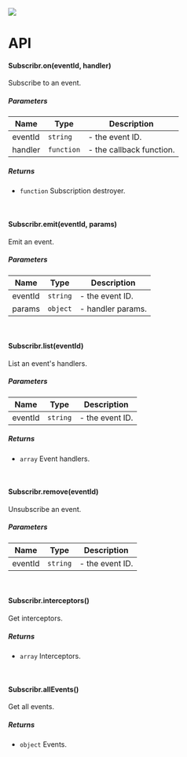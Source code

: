 [![](https://img.shields.io/npm/v/subscribr.svg)](https://www.npmjs.com/package/subscribr)

# API

#### Subscribr.on(eventId, handler) 

Subscribe to an event.

##### Parameters

| Name | Type | Description |
| ---- | ---- | ----------- |
| eventId | `string`  | - the event ID. |
| handler | `function`  | - the callback function. |

##### Returns

- `function`  Subscription destroyer.
<br>

#### Subscribr.emit(eventId, params) 

Emit an event.

##### Parameters

| Name | Type | Description |
| ---- | ---- | ----------- |
| eventId | `string`  | - the event ID. |
| params | `object`  | - handler params. |
<br>

#### Subscribr.list(eventId) 

List an event's handlers.

##### Parameters

| Name | Type | Description |
| ---- | ---- | ----------- |
| eventId | `string`  | - the event ID. |

##### Returns

- `array`  Event handlers.
<br>

#### Subscribr.remove(eventId) 

Unsubscribe an event.

##### Parameters

| Name | Type | Description |
| ---- | ---- | ----------- |
| eventId | `string`  | - the event ID. |
<br>

#### Subscribr.interceptors() 

Get interceptors.

##### Returns

- `array`  Interceptors.
<br>

#### Subscribr.allEvents() 

Get all events.

##### Returns

- `object`  Events.
<br>
